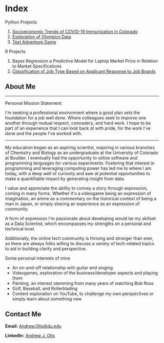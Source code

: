 # Index
Python Projects
1. [Socioeconomic Trends of COVID-19 Immunization in Colorado](https://github.com/JAMPS657/Personal_Projects/tree/main/Personal%20Programming%20Projects/CDPHE%20%26%20CDC%20-%20COVID%20Immunization%20Analysis)
2. [Exploration of Olympics Data](https://github.com/JAMPS657/Personal_Projects/tree/main/Personal%20Programming%20Projects/Analysis%20of%20Olympics%20Data)
3. [Text Adventure Game](https://github.com/JAMPS657/Personal_Projects/tree/main/Personal%20Programming%20Projects/Simple%20Text%20Adventure%20Game)

R Projects
1. Bayes Regression a Predictive Model for Laptop Market Price in Relation to Market Specifications
2. [Classification of Job Type Based on Applicant Response to Job Boards](https://github.com/JAMPS657/Personal_Projects/tree/main/Personal%20Programming%20Projects/LCA) 

## About Me

-----
Personal Mission Statement:

I'm seeking a professional environment where a good plan sets the foundation for a job well done. Where colleagues seek to improve one another through mutual respect, comradery, and hard work. I hope to be part of an experience that I can look back at with pride, for the work I've done and the people I've worked with.

-----

My education began as an aspiring scientist, majoring in various branches of Chemistry and Biology as an undergraduate at the University of Colorado at Boulder. I eventually had the opportunity to utilize software and programming languages for various experiments.  Fostering that interest in programming and leveraging computing power has led me to where I am today, with a deep well of curiosity and awe at potential opportunities to make a quantifiable impact by generating insight from data.  

I value and appreciate the ability to convey a story through expression, coming in many forms. Whether it's a videogame being an expression of imagination, an anime as a commentary on the historical context of being a man in Japan, or simply sharing an experience as an expression of community.

A form of expression I'm passionate about developing would be my skillset as a Data Scientist, which encompasses my strengths on a personal and technical level. 

Additionally, the online tech community is thriving and stronger than ever, so there are always folks willing to discuss a variety of tech-related topics to aid in building clarity and perspective.

Some personal interests of mine
- An on-and-off relationship with guitar and singing
- Videogames, exploration of the business/developer aspects and playing them 
- Painting, an interest stemming from many years of watching Bob Ross
- Golf, Baseball, and Rollerblading
- Content exploration on YouTube, to challenge my own perspectives or simply learn about something new

## Contact Me
**Email:** Andrew.Otis@du.edu

**LinkedIn:** [Andrew J. Otis](https://www.linkedin.com/in/andrew-james-otis/)
